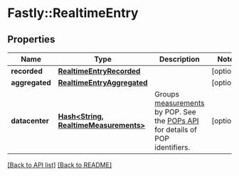 # Fastly::RealtimeEntry

## Properties

| Name | Type | Description | Notes |
| ---- | ---- | ----------- | ----- |
| **recorded** | [**RealtimeEntryRecorded**](RealtimeEntryRecorded.md) |  | [optional] |
| **aggregated** | [**RealtimeEntryAggregated**](RealtimeEntryAggregated.md) |  | [optional] |
| **datacenter** | [**Hash&lt;String, RealtimeMeasurements&gt;**](RealtimeMeasurements.md) | Groups [measurements](#measurements-data-model) by POP. See the [POPs API](/reference/api/utils/pops/) for details of POP identifiers. | [optional] |

[[Back to API list]](../../README.md#endpoints) [[Back to README]](../../README.md)

